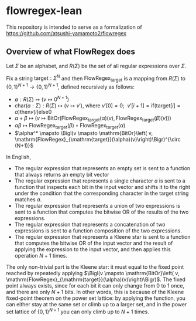# flowregex-lean

This repository is intended to serve as a formalization of https://github.com/atsushi-yamamoto2/flowregex 

## Overview of what FlowRegex does

Let $\Sigma$ be an alphabet, and $R(\Sigma)$ be the set of all regular expressions over $\Sigma$.

Fix a string $\mathrm{target} : \Sigma^N$ and then $\mathrm{FlowRegex}_{\mathrm{target}}$ is a mapping from $R(\Sigma)$ to $\lbrace 0, 1\rbrace^{N+1} \to \lbrace 0, 1\rbrace^{N+1}$, defined recursively as follows:

- $\emptyset : R(\Sigma) \mapsto (v \mapsto 0^{N+1})$ 
- $\mathrm{char}(a : \Sigma) : R(\Sigma) \mapsto (v \mapsto v')$, where $v'[0] = 0;\ \ v'[i + 1] = \mathrm{if} (\mathrm{target}[i] = a) \mathrm{then} v[i] \mathrm{else} 0$
- $\alpha + \beta \mapsto (v \mapsto \mathrm{BitOr}\left(\mathrm{FlowRegex}_ {\mathrm{target}}(\alpha)(v), \mathrm{FlowRegex}_{\mathrm{target}}(\beta)(v)\right))$
- $\alpha\beta \mapsto \mathrm{FlowRegex}_ {\mathrm{target}}(\beta) \circ \mathrm{FlowRegex}_ {\mathrm{target}}(\alpha)$
- $\alpha^* \mapsto \Bigl(v \mapsto \mathrm{BitOr}\left( v, \mathrm{FlowRegex}_{\mathrm{target}}(\alpha)(v)\right)\Bigr)^{\circ (N+1)}$

In English, 
- The regular expression that represents an empty set is sent to a function that always returns an empty bit vector
- The regular expression that represents a single character $a$ is sent to a function that inspects each bit in the input vector and shifts it to the right under the condition that the corresponding character in the target string matches $a$.
- The regular expression that represents a union of two expressions is sent to a function that computes the bitwise OR of the results of the two expressions.
- The regular expression that represents a concatenation of two expressions is sent to a function composition of the two expressions.
- The regular expression that represents a Kleene star is sent to a function that computes the bitwise OR of the input vector and the result of applying the expression to the input vector, and then applies this operation $N+1$ times.

The only non-trivial part is the Kleene star: it must equal to the fixed point reached by repeatedly applying $\Bigl(v \mapsto \mathrm{BitOr}\left( v, \mathrm{FlowRegex}_{\mathrm{target}}(\alpha)(v)\right)\Bigr)$. The fixed point always exists, since for each bit it can only change from 0 to 1 once, and there are only $N+1$ bits. In other words, this is because of the Kleene fixed-point theorem on the power set lattice: by applying the function, you can either stay at the same set or climb up to a larger set, and in the power set lattice of $\lbrace 0, 1\rbrace^{N+1}$ you can only climb up to $N+1$ times.